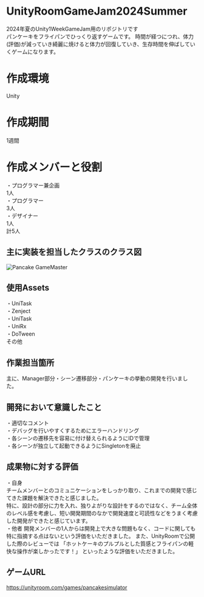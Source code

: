 # UnityRoomGameJam2024Summer
2024年夏のUnity1WeekGameJam用のリポジトリです  
パンケーキをフライパンでひっくり返すゲームです。
時間が経つにつれ、体力(評価)が減っていき綺麗に焼けると体力が回復していき、生存時間を伸ばしていくゲームになります。

# 作成環境
Unity

# 作成期間
1週間

# 作成メンバーと役割
・プログラマー兼企画  
1人  
・プログラマー  
3人  
・デザイナー  
1人  
計5人

## 主に実装を担当したクラスのクラス図
![Pancake GameMaster](https://github.com/user-attachments/assets/d382b627-aff7-4c9c-b7b9-f032b3088115)
## 使用Assets
・UniTask  
・Zenject  
・UniTask  
・UniRx  
・DoTween  
その他  

## 作業担当箇所
主に、Manager部分・シーン遷移部分・パンケーキの挙動の開発を行いました。

## 開発において意識したこと
・適切なコメント  
・デバッグを行いやすくするためにエラーハンドリング  
・各シーンの遷移先を容易に付け替えられるようにIDで管理  
・各シーンが独立して起動できるようにSingletonを廃止

## 成果物に対する評価
・自身  
チームメンバーとのコミュニケーションをしっかり取り、これまでの開発で感じてきた課題を解決できたと感じました。  
特に、設計の部分に力を入れ、独りよがりな設計をするのではなく、チーム全体のレベル感を考慮し、短い開発期間のなかで開発速度と可読性などをうまく考慮した開発ができたと感じています。  
・他者
開発メンバーの1人からは開発上で大きな問題もなく、コードに関しても特に指摘する点はないという評価をいただきました。
また、UnityRoomで公開した際のレビューでは
「ホットケーキのプルプルとした質感とフライパンの軽快な操作が楽しかったです！」
といったような評価をいただきました。

## ゲームURL
https://unityroom.com/games/pancakesimulator
